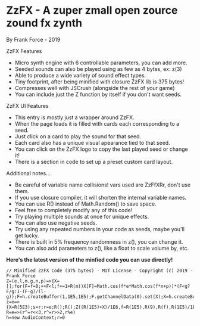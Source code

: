 # ZzFX - A zuper zmall open zource zound fx zynth
By Frank Force - 2019

ZzFX Features
- Micro synth engine with 6 controllable parameters, you can add more.
- Seeded sounds can also be played using as few as 4 bytes, ex: z(3)
- Able to produce a wide variety of sound effect types.
- Tiny footprint, after being minified with closure ZzFX lib is 375 bytes!
- Compresses well with JSCrush (alongside the rest of your game)
- You can include just the Z function by itself if you don't want seeds.

ZzFX UI Features
- This entry is mostly just a wrapper around ZzFX.
- When the page loads it is filled with cards each corresponding to a seed.
- Just click on a card to play the sound for that seed.
- Each card also has a unique visual apearance tied to that seed.
- You can click on the ZzFX logo to copy the last played seed or change it!
- There is a section in code to set up a preset custom card layout.

Additional notes...
- Be careful of variable name collisions! vars used are ZzFfXRr, don't use them.
- If you use closure compiler, it will shorten the internal variable names.
- You can use R() instead of Math.Random() to save space.
- Feel free to completely modify any of this code!
- Try playing multiple sounds at once for unique effects.
- You can also use negative seeds.
- Try using any repeated numbers in your code as seeds, maybe you'll get lucky.
- There is built in 5% frequency randomness in z(), you can change it.
- You can also add parameters to z(), like a float to scale volume by, etc.

**Here's the latest version of the minfied code you can use directly!**

```
// Minified ZzFX Code (375 bytes) - MIT License - Copyright (c) 2019 - Frank Force
Z=(e,l,m,g,n,p)=>{X=[];for(F=f=0;++F<l;f+=1+R(m))X[F]=Math.cos(f*e*Math.cos(f*n+p))*(F<g?F/g:1-(F-g)/(l-g));F=h.createBuffer(1,1E5,1E5);F.getChannelData(0).set(X);X=h.createBufferSource();X.buffer=F;X.connect(h.destination);X.start()}
z=e=>{X=R(5E3);s=r;r=e;R();R();Z((R(1E5)+X)/1E6,f=R(1E5),R(9),R(f),R(1E5)/1E9,R(1E5));r=s}
R=e=>(r^=r<<3,r^=r>>2,r%e)
h=new AudioContext;r=0
```
